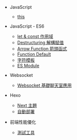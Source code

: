 - JavaScript

  - [this](javascript-this.md)

- JavaScript - ES6

  - [let & const 作用域](es6-let-const.md)
  - [Destructuring 解構賦值](es6-destructuring.md)
  - [Arrow Function 箭頭函式](es6-arrow-function.md)
  - [Function Default](es6-function-default.md)
  - [字符模板](es6-template-strings.md)
  - [ES Module](es6-es-module.md)

- Websocket

  - [Websocket 基礎聊天室應用](websocket-chat.md)

- Hexo

  - [Next 主題](hexo-themes-next.md)
  - [自動部署](hexo-auto-deploy.md)

- 前端性能優化

  - [測試工具](webpage-optimization-tools.md)
